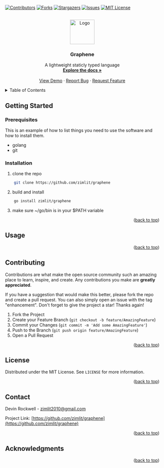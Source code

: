 <div id="top"></div>
<!--
*** Thanks for checking out the Best-README-Template. If you have a suggestion
*** that would make this better, please fork the repo and create a pull request
*** or simply open an issue with the tag "enhancement".
*** Don't forget to give the project a star!
*** Thanks again! Now go create something AMAZING! :D
-->



<!-- PROJECT SHIELDS -->
<!--
*** I'm using markdown "reference style" links for readability.
*** Reference links are enclosed in brackets [ ] instead of parentheses ( ).
*** See the bottom of this document for the declaration of the reference variables
*** for contributors-url, forks-url, etc. This is an optional, concise syntax you may use.
*** https://www.markdownguide.org/basic-syntax/#reference-style-links
-->
[![Contributors][contributors-shield]][contributors-url]
[![Forks][forks-shield]][forks-url]
[![Stargazers][stars-shield]][stars-url]
[![Issues][issues-shield]][issues-url]
[![MIT License][license-shield]][license-url]


<!-- PROJECT LOGO -->
<br />
<div align="center">
  <a href="https://github.com/zimlit/graphene">
    <img src="images/logo.png" alt="Logo" width="80" height="80">
  </a>

<h3 align="center">Graphene</h3>

  <p align="center">
    A lightweight staticly typed language
    <br />
    <a href="https://github.com/zimlit/graphene"><strong>Explore the docs »</strong></a>
    <br />
    <br />
    <a href="https://github.com/zimlit/graphene">View Demo</a>
    ·
    <a href="https://github.com/zimlit/graphene/issues">Report Bug</a>
    ·
    <a href="https://github.com/zimlit/graphene/issues">Request Feature</a>
  </p>
</div>



<!-- TABLE OF CONTENTS -->
<details>
  <summary>Table of Contents</summary>
  <ol>
    <!-- <li>
      <a href="#about-the-project">About The Project</a>
      <ul>
        <li><a href="#built-with">Built With</a></li>
      </ul>
    </li> -->
    <li>
      <a href="#getting-started">Getting Started</a>
      <ul>
        <li><a href="#prerequisites">Prerequisites</a></li>
        <li><a href="#installation">Installation</a></li>
      </ul>
    </li>
    <li><a href="#usage">Usage</a></li>
    <!-- <li><a href="#roadmap">Roadmap</a></li> -->
    <li><a href="#contributing">Contributing</a></li>
    <li><a href="#license">License</a></li>
    <li><a href="#contact">Contact</a></li>
    <li><a href="#acknowledgments">Acknowledgments</a></li>
  </ol>
</details>



<!-- ABOUT THE PROJECT
## About The Project

[![Product Name Screen Shot][product-screenshot]](https://example.com)

Here's a blank template to get started: To avoid retyping too much info. Do a search and replace with your text editor for the following: `zimlit`, `graphene`, `twitter_handle`, `linkedin_username`, `gmail`, `zimlit2010`, `Graphene`, `A lightweight staticly typed language`

<p align="right">(<a href="#top">back to top</a>)</p> -->



<!-- ### Built With

* [Next.js](https://nextjs.org/)
* [React.js](https://reactjs.org/)
* [Vue.js](https://vuejs.org/)
* [Angular](https://angular.io/)
* [Svelte](https://svelte.dev/)
* [Laravel](https://laravel.com)
* [Bootstrap](https://getbootstrap.com)
* [JQuery](https://jquery.com)

<p align="right">(<a href="#top">back to top</a>)</p>
 -->


<!-- GETTING STARTED -->
## Getting Started

### Prerequisites

This is an example of how to list things you need to use the software and how to install them.
* golang
* git

### Installation

1. clone the repo
``` sh
    git clone https://github.com/zimlit/graphene
```
2. build and install
``` sh
    go install zimlit/graphene
```
3. make sure ~/go/bin is in your $PATH variable

<p align="right">(<a href="#top">back to top</a>)</p>



<!-- USAGE EXAMPLES -->
## Usage

<p align="right">(<a href="#top">back to top</a>)</p>



<!-- ROADMAP -->
<!-- ## Roadmap -->
<!-- 
See the [open issues](https://github.com/zimlit/graphene/issues) for a full list of proposed features (and known issues). -->

<!-- <p align="right">(<a href="#top">back to top</a>)</p> -->



<!-- CONTRIBUTING -->
## Contributing

Contributions are what make the open source community such an amazing place to learn, inspire, and create. Any contributions you make are **greatly appreciated**.

If you have a suggestion that would make this better, please fork the repo and create a pull request. You can also simply open an issue with the tag "enhancement".
Don't forget to give the project a star! Thanks again!

1. Fork the Project
2. Create your Feature Branch (`git checkout -b feature/AmazingFeature`)
3. Commit your Changes (`git commit -m 'Add some AmazingFeature'`)
4. Push to the Branch (`git push origin feature/AmazingFeature`)
5. Open a Pull Request

<p align="right">(<a href="#top">back to top</a>)</p>



<!-- LICENSE -->
## License

Distributed under the MIT License. See `LICENSE` for more information.

<p align="right">(<a href="#top">back to top</a>)</p>



<!-- CONTACT -->
## Contact

Devin Rockwell - zimlit2010@gmail.com

Project Link: [https://github.com/zimlit/graphene](https://github.com/zimlit/graphene)

<p align="right">(<a href="#top">back to top</a>)</p>



<!-- ACKNOWLEDGMENTS -->
## Acknowledgments

<p align="right">(<a href="#top">back to top</a>)</p>



<!-- MARKDOWN LINKS & IMAGES -->
<!-- https://www.markdownguide.org/basic-syntax/#reference-style-links -->
[contributors-shield]: https://img.shields.io/github/contributors/zimlit/graphene.svg?style=for-the-badge
[contributors-url]: https://github.com/zimlit/graphene/graphs/contributors
[forks-shield]: https://img.shields.io/github/forks/zimlit/graphene.svg?style=for-the-badge
[forks-url]: https://github.com/zimlit/graphene/network/members
[stars-shield]: https://img.shields.io/github/stars/zimlit/graphene.svg?style=for-the-badge
[stars-url]: https://github.com/zimlit/graphene/stargazers
[issues-shield]: https://img.shields.io/github/issues/zimlit/graphene.svg?style=for-the-badge
[issues-url]: https://github.com/zimlit/graphene/issues
[license-shield]: https://img.shields.io/github/license/zimlit/graphene.svg?style=for-the-badge
[license-url]: https://github.com/zimlit/graphene/